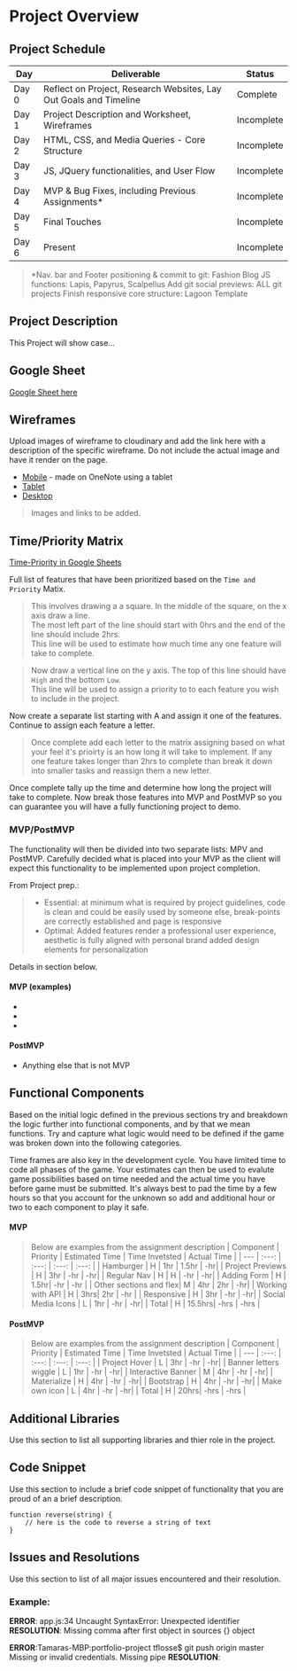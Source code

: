 # Project Overview

## Project Schedule

|  Day | Deliverable | Status
|---|---| ---|
|Day 0| Reflect on Project, Research Websites, Lay Out Goals and Timeline | Complete
|Day 1| Project Description and Worksheet, Wireframes | Incomplete
|Day 2| HTML, CSS, and Media Queries - Core Structure | Incomplete
|Day 3| JS, JQuery functionalities, and User Flow | Incomplete
|Day 4| MVP & Bug Fixes, including Previous Assignments* | Incomplete
|Day 5| Final Touches | Incomplete
|Day 6| Present | Incomplete

> *Nav. bar and Footer positioning & commit to git: Fashion Blog
> JS functions: Lapis, Papyrus, Scalpellus
> Add git social previews: ALL git projects
> Finish responsive core structure: Lagoon Template

## Project Description

This Project will show case...


## Google Sheet

[Google Sheet here](https://docs.google.com/spreadsheets/d/1BV9CpblVwe2Lvw4hPV3sp_p-BhjwsQexZS4lm3-Xss8/edit#gid=0) 

## Wireframes

Upload images of wireframe to cloudinary and add the link here with a description of the specific wireframe. Do not include the actual image and have it render on the page.  

- [Mobile]() - made on OneNote using a tablet
- [Tablet]()
- [Desktop]()

> Images and links to be added.

## Time/Priority Matrix 

[Time-Priority in Google Sheets](https://docs.google.com/spreadsheets/d/1pwvUx73R0Y0-yDb0-0J7X0Ms6VVPs93I9sQJmoaBO4o/edit#gid=0)

Full list of features that have been prioritized based on the `Time and Priority` Matix.  
> This involves drawing a a square.  In the middle of the square, on the x axis draw a line.  
> The most left part of the line should start with 0hrs and the end of the line should include 2hrs.  
> This line will be used to estimate how much time any one feature will take to complete. 

> Now draw a vertical line on the y axis.  The top of this line should have `High` and the bottom `Low`.  
> This line will be used to assign a priority to to each feature you wish to include in the project.  

Now create a separate list starting with A and assign it one of the features.  
Continue to assign each feature a letter.  

> Once complete add each letter to the matrix assigning based on what your feel it's prioirty is an how long it will take to implement. 
> If any one feature takes longer than 2hrs to complete than break it down into smaller tasks and reassign them a new letter. 

Once complete tally up the time and determine how long the project will take to complete. Now break those features into MVP and PostMVP so you can guarantee you will have a fully functioning project to demo. 

### MVP/PostMVP

The functionality will then be divided into two separate lists: MPV and PostMVP.  Carefully decided what is placed into your MVP as the client will expect this functionality to be implemented upon project completion.  

From Project prep.:
>   - Essential: at minimum what is required by project guidelines, 
>        code is clean and could be easily used by someone else,
>       break-points are correctly established and page is responsive
>    - Optimal: Added features render a professional user experience,
>       aesthetic is fully aligned with personal brand
>       added design elements for personalization

Details in section below.

#### MVP (examples)

- 
-
-

#### PostMVP 

- Anything else that is not MVP

## Functional Components

Based on the initial logic defined in the previous sections try and breakdown the logic further into functional components, and by that we mean functions.  Try and capture what logic would need to be defined if the game was broken down into the following categories.

Time frames are also key in the development cycle.  You have limited time to code all phases of the game.  Your estimates can then be used to evalute game possibilities based on time needed and the actual time you have before game must be submitted. It's always best to pad the time by a few hours so that you account for the unknown so add and additional hour or two to each component to play it safe.

#### MVP

>Below are examples from the assignment description
| Component | Priority | Estimated Time | Time Invetsted | Actual Time |
| --- | :---: |  :---: | :---: | :---: |
| Hamburger | H | 1hr | 1.5hr | -hr|
| Project Previews | H | 3hr | -hr | -hr|
| Regular Nav | H | H | -hr | -hr|
| Adding Form | H | 1.5hr| -hr | -hr |
| Other sections and flex| M | 4hr | 2hr | -hr|
| Working with API | H | 3hrs| 2hr | -hr |
| Responsive | H | 3hr | -hr | -hr|
| Social Media Icons | L | 1hr | -hr | -hr|
| Total | H | 15.5hrs| -hrs | -hrs |

#### PostMVP

>Below are examples from the assignment description
| Component | Priority | Estimated Time | Time Invetsted | Actual Time |
| --- | :---: |  :---: | :---: | :---: |
| Project Hover | L | 3hr | -hr | -hr|
| Banner letters wiggle | L | 1hr | -hr | -hr|
| Interactive Banner | M | 4hr | -hr | -hr|
| Materialize | H | 4hr | -hr | -hr|
| Bootstrap | H | 4hr | -hr | -hr|
| Make own icon | L | 4hr | -hr | -hr|
| Total | H | 20hrs| -hrs | -hrs |

## Additional Libraries
 Use this section to list all supporting libraries and thier role in the project. 

## Code Snippet

Use this section to include a brief code snippet of functionality that you are proud of an a brief description.  

```
function reverse(string) {
	// here is the code to reverse a string of text
}
```

## Issues and Resolutions
 Use this section to list of all major issues encountered and their resolution.

 ### Example:
**ERROR**: app.js:34 Uncaught SyntaxError: Unexpected identifier                                
**RESOLUTION**: Missing comma after first object in sources {} object

**ERROR**:Tamaras-MBP:portfolio-project tflosse$ git push origin master
Missing or invalid credentials.
Missing pipe
**RESOLUTION**: